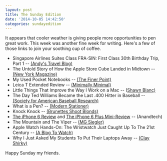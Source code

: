 ```yaml
---
layout: post
title: The Sunday Edition
date: '2014-10-05 14:42:50'
categories: sundayedition
---
```


It appears that cooler weather is giving people more opportunities to pen great work. This week was another fine week for writing. Here's a few of those links to join your soothing cup of coffee. 

* Singapore Airlines Suites Class FRA-SIN: First Class 30th Birthday Trip, Part 1 -- [(Andy's Travel Blog)](http://andystravelblog.com/2013/04/22/sia-singapore-airlines-suites-class-a380-frankfurt-singapore/)
* The Untold Story of How the Apple Store Cube Landed in Midtown -- [(New York Magazine)](http://nymag.com/daily/intelligencer/2014/09/story-behind-the-apple-store-cube.html)
* My Used Pocket Notebooks -- [(The Finer Point)](http://www.thefinerpoint.net/blog/2014/10/3/my-used-pocket-notebooks)
* Leica T Extended Review -- [(Minimally Minimal)](http://www.minimallyminimal.com/blog/leica-t-extended-review)
* Little Things That Improve the Way I Work on a Mac -- ([Shawn Blanc)](http://shawnblanc.net/2014/10/little-things/)
* The Day Ted Williams Became the Last .400 Hitter in Baseball -- [(Society for American Baseball Research)](http://sabr.org/research/day-ted-williams-became-last-400-hitter-baseball)
* What is a Pen? -- [(Modern Stationer)](http://www.modernstationer.com/blog/2014/9/25/what-is-a-pen)
* Knock Knock -- [(Brunettes Shoot Blonds)](http://vimeo.com/106547345)
* [The iPhone 6 Review](http://www.anandtech.com/show/8554/the-iphone-6-review) and [The iPhone 6 Plus Mini-Review](http://www.anandtech.com/show/8572/the-iphone-6-plus-review-apples-first-phablet) -- (Anandtech)
* The Mountain and The Viper -- [(MG Siegler)](https://medium.com/@parislemon/the-mountain-and-the-viper-16e9bea700ea)
* Apple Watch Hands-On: The Wristwatch Just Caught Up To The 21st Century -- [(A Blog To Watch)](http://www.ablogtowatch.com/apple-watch-hands-on-review/)
* Why I Just Asked My Students To Put Their Laptops Away -- [(Clay Shirky)](https://medium.com/@cshirky/why-i-just-asked-my-students-to-put-their-laptops-away-7f5f7c50f368)

Happy Sunday my friends.	